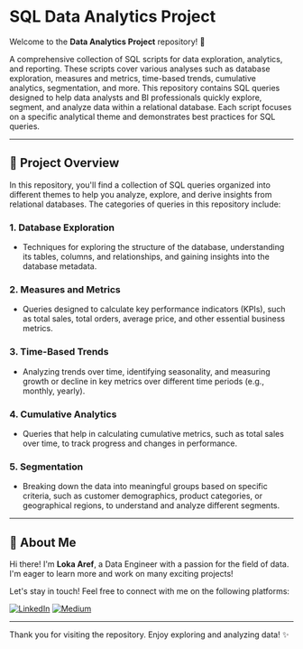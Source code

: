 # SQL Data Analytics Project

Welcome to the **Data Analytics Project** repository! 🚀

A comprehensive collection of SQL scripts for data exploration, analytics, and reporting. These scripts cover various analyses such as database exploration, measures and metrics, time-based trends, cumulative analytics, segmentation, and more. This repository contains SQL queries designed to help data analysts and BI professionals quickly explore, segment, and analyze data within a relational database. Each script focuses on a specific analytical theme and demonstrates best practices for SQL queries.

---

## 📂 **Project Overview**

In this repository, you'll find a collection of SQL queries organized into different themes to help you analyze, explore, and derive insights from relational databases. The categories of queries in this repository include:

### 1. **Database Exploration**
   - Techniques for exploring the structure of the database, understanding its tables, columns, and relationships, and gaining insights into the database metadata.

### 2. **Measures and Metrics**
   - Queries designed to calculate key performance indicators (KPIs), such as total sales, total orders, average price, and other essential business metrics.

### 3. **Time-Based Trends**
   - Analyzing trends over time, identifying seasonality, and measuring growth or decline in key metrics over different time periods (e.g., monthly, yearly).

### 4. **Cumulative Analytics**
   - Queries that help in calculating cumulative metrics, such as total sales over time, to track progress and changes in performance.

### 5. **Segmentation**
   - Breaking down the data into meaningful groups based on specific criteria, such as customer demographics, product categories, or geographical regions, to understand and analyze different segments.

---

## 🌟 **About Me**

Hi there! I'm **Loka Aref**, a Data Engineer with a passion for the field of data. I'm eager to learn more and work on many exciting projects!

Let's stay in touch! Feel free to connect with me on the following platforms:

[![LinkedIn](https://img.shields.io/badge/LinkedIn-0077B5?style=for-the-badge&logo=linkedin&logoColor=white)](https://www.linkedin.com/in/lokaaref/)     [![Medium](https://img.shields.io/badge/Medium-000000?style=for-the-badge&logo=medium&logoColor=white)](https://medium.com/@lokaaref3)


---

Thank you for visiting the repository. Enjoy exploring and analyzing data! ✨
